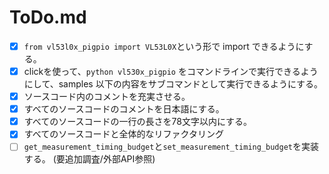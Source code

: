 # ToDo.md

- [x] `from vl53l0x_pigpio import VL53L0X`という形で import できるようにする。
- [x] clickを使って、`python vl530x_pigpio` をコマンドラインで実行できるようにして、samples 以下の内容をサブコマンドとして実行できるようにする。
- [x] ソースコード内のコメントを充実させる。
- [x] すべてのソースコードのコメントを日本語にする。
- [x] すべてのソースコードの一行の長さを78文字以内にする。
- [x] すべてのソースコードと全体的なリファクタリング
- [ ] `get_measurement_timing_budget`と`set_measurement_timing_budget`を実装する。 (要追加調査/外部API参照)
